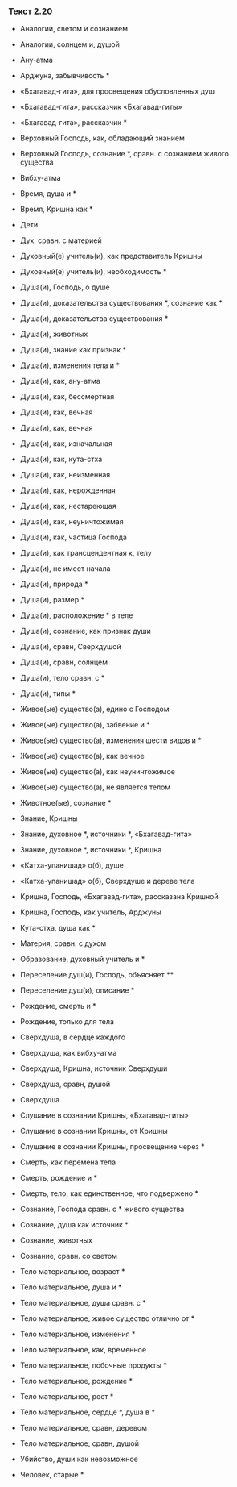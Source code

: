 ### Текст 2.20

- Аналогии, светом и сознанием

- Аналогии, солнцем и, душой

- Ану-атма

- Арджуна, забывчивость *

- «Бхагавад-гита», для просвещения обусловленных душ

- «Бхагавад-гита», рассказчик «Бхагавад-гиты»

- «Бхагавад-гита», рассказчик *

- Верховный Господь, как, обладающий знанием

- Верховный Господь, сознание *, сравн. с сознанием живого существа

- Вибху-атма

- Время, душа и *

- Время, Кришна как *

- Дети

- Дух, сравн. с материей

- Духовный(е) учитель(и), как представитель Кришны

- Духовный(е) учитель(и), необходимость *

- Душа(и), Господь, о душе

- Душа(и), доказательства существования *, сознание как *

- Душа(и), доказательства существования *

- Душа(и), животных

- Душа(и), знание как признак *

- Душа(и), изменения тела и *

- Душа(и), как, ану-атма

- Душа(и), как, бессмертная

- Душа(и), как, вечная

- Душа(и), как, вечная

- Душа(и), как, изначальная

- Душа(и), как, кута-стха

- Душа(и), как, неизменная

- Душа(и), как, нерожденная

- Душа(и), как, нестареющая

- Душа(и), как, неуничтожимая

- Душа(и), как, частица Господа

- Душа(и), как трансцендентная к, телу

- Душа(и), не имеет начала

- Душа(и), природа *

- Душа(и), размер *

- Душа(и), расположение * в теле

- Душа(и), сознание, как признак души

- Душа(и), сравн, Сверхдушой

- Душа(и), сравн, солнцем

- Душа(и), тело сравн. с *

- Душа(и), типы *

- Живое(ые) существо(а), едино с Господом

- Живое(ые) существо(а), забвение и *

- Живое(ые) существо(а), изменения шести видов и *

- Живое(ые) существо(а), как вечное

- Живое(ые) существо(а), как неуничтожимое

- Живое(ые) существо(а), не является телом

- Животное(ые), сознание *

- Знание, Кришны

- Знание, духовное *, источники *, «Бхагавад-гита»

- Знание, духовное *, источники *, Кришна

- «Катха-упанишад» о(б), душе

- «Катха-упанишад» о(б), Сверхдуше и дереве тела

- Кришна, Господь, «Бхагавад-гита», рассказана Кришной

- Кришна, Господь, как учитель, Арджуны

- Кута-стха, душа как *

- Материя, сравн. с духом

- Образование, духовный учитель и *

- Переселение душ(и), Господь, объясняет **

- Переселение душ(и), описание *

- Рождение, смерть и *

- Рождение, только для тела

- Сверхдуша, в сердце каждого

- Сверхдуша, как вибху-атма

- Сверхдуша, Кришна, источник Сверхдуши

- Сверхдуша, сравн, душой

- Сверхдуша

- Слушание в сознании Кришны, «Бхагавад-гиты»

- Слушание в сознании Кришны, от Кришны

- Слушание в сознании Кришны, просвещение через *

- Смерть, как перемена тела

- Смерть, рождение и *

- Смерть, тело, как единственное, что подвержено *

- Сознание, Господа сравн. с * живого существа

- Сознание, душа как источник *

- Сознание, животных

- Сознание, сравн. со светом

- Тело материальное, возраст *

- Тело материальное, душа и *

- Тело материальное, душа сравн. с *

- Тело материальное, живое существо отлично от *

- Тело материальное, изменения *

- Тело материальное, как, временное

- Тело материальное, побочные продукты *

- Тело материальное, рождение *

- Тело материальное, рост *

- Тело материальное, сердце *, душа в *

- Тело материальное, сравн, деревом

- Тело материальное, сравн, душой

- Убийство, души как невозможное

- Человек, старые *
	
